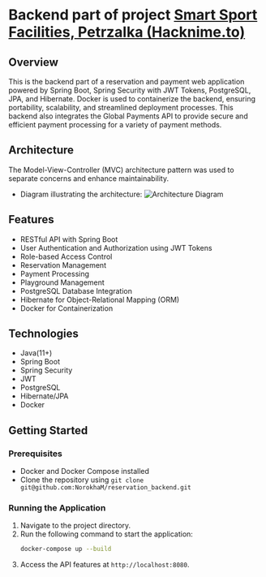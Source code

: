 # Backend part of project [Smart Sport Facilities, Petrzalka (Hacknime.to)](https://github.com/NorokhaM/reservation_system)

## Overview
This is the backend part of a reservation and payment web application powered by Spring Boot, Spring Security with JWT Tokens, PostgreSQL, JPA, and Hibernate.
Docker is used to containerize the backend, ensuring portability, scalability, and streamlined deployment processes.
This backend also integrates the Global Payments API to provide secure and efficient payment processing for a variety of payment methods.

## Architecture
The Model-View-Controller (MVC) architecture pattern was used to separate concerns and enhance maintainability.
- Diagram illustrating the architecture:
![Architecture Diagram](https://i.imgur.com/jXIRis4.png)

## Features
- RESTful API with Spring Boot
- User Authentication and Authorization using JWT Tokens
- Role-based Access Control
- Reservation Management
- Payment Processing
- Playground Management
- PostgreSQL Database Integration
- Hibernate for Object-Relational Mapping (ORM)
- Docker for Containerization

## Technologies
- Java(11+)
- Spring Boot
- Spring Security
- JWT
- PostgreSQL
- Hibernate/JPA
- Docker

## Getting Started
### Prerequisites
- Docker and Docker Compose installed
- Clone the repository using `git clone git@github.com:NorokhaM/reservation_backend.git`

### Running the Application
1. Navigate to the project directory.
2. Run the following command to start the application:
   ```bash
   docker-compose up --build
   ```
3. Access the API features at `http://localhost:8080`.






